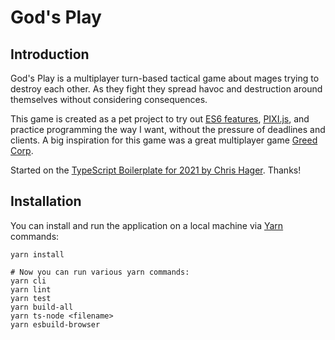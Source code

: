 # God's Play

## Introduction

God's Play is a multiplayer turn-based tactical game about mages trying to destroy each other.
As they fight they spread havoc and destruction around themselves without considering consequences.

This game is created as a pet project to try out [ES6 features](http://es6-features.org/), [PIXI.js](http://www.pixijs.com/), and practice programming the way I want, without the pressure of deadlines and clients.
A big inspiration for this game was a great multiplayer game [Greed Corp](http://store.steampowered.com/app/48950/Greed_Corp/).

Started on the [TypeScript Boilerplate for 2021 by Chris Hager](https://github.com/metachris/typescript-boilerplate). Thanks!

## Installation

You can install and run the application on a local machine via [Yarn](https://yarnpkg.com/) commands:
```
yarn install

# Now you can run various yarn commands:
yarn cli
yarn lint
yarn test
yarn build-all
yarn ts-node <filename>
yarn esbuild-browser
```
